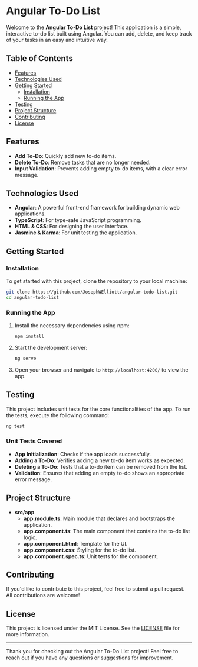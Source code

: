 # Angular To-Do List

Welcome to the **Angular To-Do List** project! This application is a simple, interactive to-do list built using Angular. You can add, delete, and keep track of your tasks in an easy and intuitive way.

## Table of Contents

- [Features](#features)
- [Technologies Used](#technologies-used)
- [Getting Started](#getting-started)
  - [Installation](#installation)
  - [Running the App](#running-the-app)
- [Testing](#testing)
- [Project Structure](#project-structure)
- [Contributing](#contributing)
- [License](#license)

## Features

- **Add To-Do**: Quickly add new to-do items.
- **Delete To-Do**: Remove tasks that are no longer needed.
- **Input Validation**: Prevents adding empty to-do items, with a clear error message.

## Technologies Used

- **Angular**: A powerful front-end framework for building dynamic web applications.
- **TypeScript**: For type-safe JavaScript programming.
- **HTML & CSS**: For designing the user interface.
- **Jasmine & Karma**: For unit testing the application.

## Getting Started

### Installation

To get started with this project, clone the repository to your local machine:

```bash
git clone https://github.com/JosephWElliott/angular-todo-list.git
cd angular-todo-list
```

### Running the App

1. Install the necessary dependencies using npm:

   ```bash
   npm install
   ```

2. Start the development server:

   ```bash
   ng serve
   ```

3. Open your browser and navigate to `http://localhost:4200/` to view the app.

## Testing

This project includes unit tests for the core functionalities of the app. To run the tests, execute the following command:

```bash
ng test
```

### Unit Tests Covered

- **App Initialization**: Checks if the app loads successfully.
- **Adding a To-Do**: Verifies adding a new to-do item works as expected.
- **Deleting a To-Do**: Tests that a to-do item can be removed from the list.
- **Validation**: Ensures that adding an empty to-do shows an appropriate error message.

## Project Structure

- **src/app**
  - **app.module.ts**: Main module that declares and bootstraps the application.
  - **app.component.ts**: The main component that contains the to-do list logic.
  - **app.component.html**: Template for the UI.
  - **app.component.css**: Styling for the to-do list.
  - **app.component.spec.ts**: Unit tests for the component.

## Contributing

If you'd like to contribute to this project, feel free to submit a pull request. All contributions are welcome!

## License

This project is licensed under the MIT License. See the [LICENSE](LICENSE) file for more information.

---

Thank you for checking out the Angular To-Do List project! Feel free to reach out if you have any questions or suggestions for improvement.
